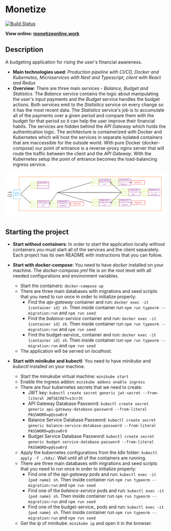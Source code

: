 # Monetize

[![Build Status](https://travis-ci.com/RosenUrkov/Monetize.svg?branch=main)](https://travis-ci.com/RosenUrkov/Monetize)

**View online: [monetizeonline.work](http://monetizeonline.work)**

## Description

A budgeting application for rising the user's financial awareness.

- **Main technologies used**: _Production pipeline with CI/CD, Docker and Kubernetes, Microservices with Nest and Typescript, client with React and Redux_
- **Overview**: There are three main services - _Balance, Budget and Statistics_. The _Balance_ service contains the logic about manipulating the user's input payments and the _Budget_ service handles the budget actions. Both services emit to the _Statistics_ service on every change so it has the most recent data. The _Statistics_ service's job is to accumulate all of the payments over a given period and compare them with the budget for that period so it can help the user improve their financial habits. The services are hidden behind the _API Gateway_ which holds the authentication logic. The architecture is containerized with Docker and Kubernetes which will host the services in separate isolated containers that are inaccessible for the outside world. With pure Docker (docker-compose) our point of entrance is a reverse-proxy nginx server that will route the traffic between the client and the _API Gateway_. With the Kubernetes setup the point of entrance becomes the load-balancing ingress service.

![Diagram](./assets/diagram.png)

## Starting the project

- **Start without containers**: In order to start the application locally without containers you must start all of the services and the client separately. Each project has its own README with instructions that you can follow.

- **Start with docker-compose**: You need to have _docker_ installed on your machine. The _docker-compose.yml_ file is on the root level with all needed configurations and environment variables.

  - Start the containers: `docker-compose up`
  - There are three main databases with migrations and seed scripts that you need to run once in order to initialize properly:
    - Find the _api-gateway_ container and run: `docker exec -it {container id} sh`. Then inside container run `npm run typeorm -- migration:run` and `npm run seed`
    - Find the _balance-service_ container and run: `docker exec -it {container id} sh`. Then inside container run `npm run typeorm -- migration:run` and `npm run seed`
    - Find the budget-service\_ container and run: `docker exec -it {container id} sh`. Then inside container run `npm run typeorm -- migration:run` and `npm run seed`
  - The application will be served on _localhost_.

- **Start with minikube and kubectl**: You need to have _minikube_ and _kubectl_ installed on your machine.
  - Start the minukube virtual machine: `minikube start`
  - Enable the ingress addon: `minikube addons enable ingress`
  - There are four kubernetes secrets that we need to create:
    - JWT key: `kubectl create secret generic jwt-secret --from-literal JWTSECRET=s3cr3t`
    - API Gateway Database Password: `kubectl create secret generic api-gateway-database-password --from-literal PASSWORD=p@ssw0rd`
    - Balance Service Database Password: `kubectl create secret generic balance-service-database-password --from-literal PASSWORD=p@ssw0rd`
    - Budget Service Database Password: `kubectl create secret generic budget-service-database-password --from-literal PASSWORD=p@ssw0rd`
  - Apply the kubernetes configurations from the _k8s_ folder: `kubectl apply -f ./k8s/`. Wait until all of the containers are running.
  - There are three main databases with migrations and seed scripts that you need to run once in order to initialize properly:
    - Find one of the _api-gateway_ pods and run: `kubectl exec -it {pod name} sh`. Then inside container run `npm run typeorm -- migration:run` and `npm run seed`
    - Find one of the _balance-service_ pods and run: `kubectl exec -it {pod name} sh`. Then inside container run `npm run typeorm -- migration:run` and `npm run seed`
    - Find one of the budget-service\_ pods and run: `kubectl exec -it {pod name} sh`. Then inside container run `npm run typeorm -- migration:run` and `npm run seed`
  - Get the ip of minikube: `minikube ip` and open it in the browser.
